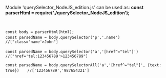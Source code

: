 <p>Module 'querySelector_NodeJS_edition.js' can be used as:
  <b>const parserHtml = require('./querySelector_NodeJS_edition');</b>
</p>
<br>
<p>
<code>const body = parserHtml(html);</code><br>
<code>const parsedName = body.querySelector('p','.name')</code>
<code>   //["class='name'>John"]</code>
</p>
<p>
<code>const parsedName = body.querySelector('a','[href^="tel"]')</code>
<code>   //["href='tel:123456789'>123456789"]</code>
</p>
<p>
<code>const parsedName = body.querySelectorAll('a','[href^="tel"]', {text: true})</code>
<code>   //['123456789','987654321']</code><br><br> </code>
</p>
